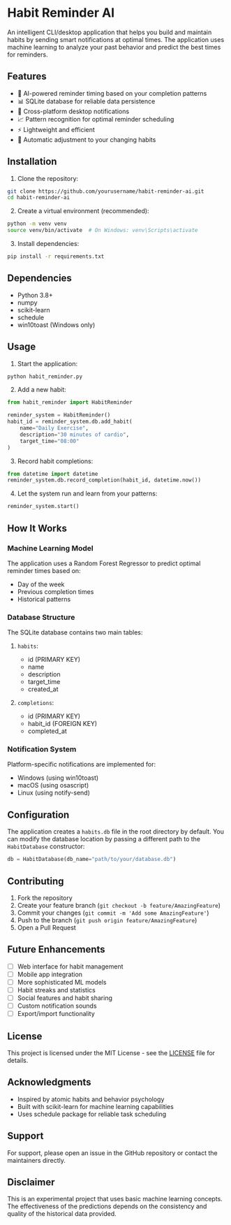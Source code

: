 # Habit Reminder AI

An intelligent CLI/desktop application that helps you build and maintain habits by sending smart notifications at optimal times. The application uses machine learning to analyze your past behavior and predict the best times for reminders.

## Features

- 🤖 AI-powered reminder timing based on your completion patterns
- 📊 SQLite database for reliable data persistence
- 🔔 Cross-platform desktop notifications
- 📈 Pattern recognition for optimal reminder scheduling
- ⚡ Lightweight and efficient
- 🔄 Automatic adjustment to your changing habits

## Installation

1. Clone the repository:
```bash
git clone https://github.com/yourusername/habit-reminder-ai.git
cd habit-reminder-ai
```

2. Create a virtual environment (recommended):
```bash
python -m venv venv
source venv/bin/activate  # On Windows: venv\Scripts\activate
```

3. Install dependencies:
```bash
pip install -r requirements.txt
```

## Dependencies

- Python 3.8+
- numpy
- scikit-learn
- schedule
- win10toast (Windows only)

## Usage

1. Start the application:
```bash
python habit_reminder.py
```

2. Add a new habit:
```python
from habit_reminder import HabitReminder

reminder_system = HabitReminder()
habit_id = reminder_system.db.add_habit(
    name="Daily Exercise",
    description="30 minutes of cardio",
    target_time="08:00"
)
```

3. Record habit completions:
```python
from datetime import datetime
reminder_system.db.record_completion(habit_id, datetime.now())
```

4. Let the system run and learn from your patterns:
```python
reminder_system.start()
```

## How It Works

### Machine Learning Model

The application uses a Random Forest Regressor to predict optimal reminder times based on:
- Day of the week
- Previous completion times
- Historical patterns

### Database Structure

The SQLite database contains two main tables:

1. `habits`:
   - id (PRIMARY KEY)
   - name
   - description
   - target_time
   - created_at

2. `completions`:
   - id (PRIMARY KEY)
   - habit_id (FOREIGN KEY)
   - completed_at

### Notification System

Platform-specific notifications are implemented for:
- Windows (using win10toast)
- macOS (using osascript)
- Linux (using notify-send)

## Configuration

The application creates a `habits.db` file in the root directory by default. You can modify the database location by passing a different path to the `HabitDatabase` constructor:

```python
db = HabitDatabase(db_name="path/to/your/database.db")
```

## Contributing

1. Fork the repository
2. Create your feature branch (`git checkout -b feature/AmazingFeature`)
3. Commit your changes (`git commit -m 'Add some AmazingFeature'`)
4. Push to the branch (`git push origin feature/AmazingFeature`)
5. Open a Pull Request

## Future Enhancements

- [ ] Web interface for habit management
- [ ] Mobile app integration
- [ ] More sophisticated ML models
- [ ] Habit streaks and statistics
- [ ] Social features and habit sharing
- [ ] Custom notification sounds
- [ ] Export/import functionality

## License

This project is licensed under the MIT License - see the [LICENSE](LICENSE) file for details.

## Acknowledgments

- Inspired by atomic habits and behavior psychology
- Built with scikit-learn for machine learning capabilities
- Uses schedule package for reliable task scheduling

## Support

For support, please open an issue in the GitHub repository or contact the maintainers directly.

## Disclaimer

This is an experimental project that uses basic machine learning concepts. The effectiveness of the predictions depends on the consistency and quality of the historical data provided.